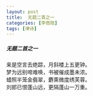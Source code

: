 ```yaml
---
layout: post
title:  无题二首之一
categories: [李商隐]
tags: [律诗]
---
```


##### 无题二首之一

来是空言去绝踪，月斜楼上五更钟。<br>
梦为远别啼难唤，书被催成墨未浓。<br>
蜡照半笼金翡翠，麝熏微度绣芙蓉。<br>
刘郎已恨蓬山远，更隔蓬山一万重。



















　　　　　　　　　　 





































